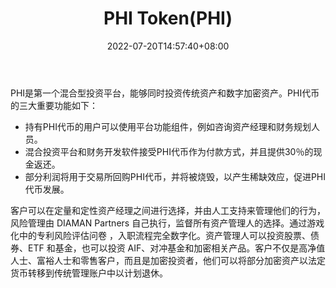 ﻿---
weight: 
title: "PHI Token(PHI)"
description: "PHI是第一个混合型投资平台，能够同时投资传统资产和数字加密资产"
date: 2022-07-20T14:57:40+08:00
lastmod: 2022-07-20T14:57:40+08:00
draft: false
authors: ["Simon"]
featuredImage: "phi-tokenphi.jpg"
link: "https://www.phitoken.io/"
tags: ["数字代币","PHI Token(PHI)"]
categories: ["navigation"]
navigation: ["数字代币"]
lightgallery: true
toc: true
pinned: false
recommend: false
recommend1: false
---
PHI是第一个混合型投资平台，能够同时投资传统资产和数字加密资产。PHI代币的三大重要功能如下：

- 持有PHI代币的用户可以使用平台功能组件，例如咨询资产经理和财务规划人员。
- 混合投资平台和财务开发软件接受PHI代币作为付款方式，并且提供30％的现金返还。
- 部分利润将用于交易所回购PHI代币，并将被烧毁，以产生稀缺效应，促进PHI代币发展。

客户可以在定量和定性资产经理之间进行选择，并由人工支持来管理他们的行为，风险管理由 DIAMAN Partners 自己执行，监督所有资产管理人的选择。通过游戏化中的专利风险评估问卷 ，入职流程完全数字化。资产管理人可以投资股票、债券、ETF 和基金，也可以投资 AIF、对冲基金和加密相关产品。客户不仅是高净值人士、富裕人士和零售客户，而且是加密投资者，他们可以将部分加密资产以法定货币转移到传统管理账户中以计划退休。
